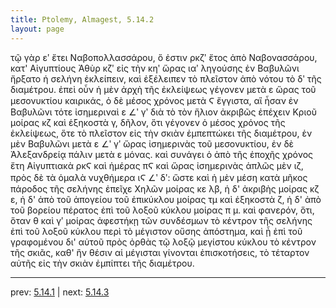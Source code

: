 ```yaml
---
title: Ptolemy, Almagest, 5.14.2
layout: page
---
```


τῷ γὰρ εʹ ἔτει Ναβοπολλασσάρου, ὅ ἐστιν ρκζʹ ἔτος ἀπὸ Ναβονασσάρου, κατ' Αἰγυπτίους Ἀθὺρ κζʹ εἰς τὴν κηʹ ὥρας ιαʹ ληγούσης ἐν Βαβυλῶνι ἤρξατο ἡ σελήνη ἐκλείπειν, καὶ ἐξέλειπεν τὸ πλεῖστον ἀπὸ νότου τὸ δʹ τῆς διαμέτρου. ἐπεὶ οὖν ἡ μὲν ἀρχὴ τῆς ἐκλείψεως γέγονεν μετὰ ε ὥρας τοῦ μεσονυκτίου καιρικάς, ὁ δὲ μέσος χρόνος μετὰ Ϛ ἔγγιστα, αἳ ἦσαν ἐν Βαβυλῶνι τότε ἰσημεριναὶ ε ∠ʹ γʹ διὰ τὸ τὸν ἥλιον ἀκριβῶς ἐπέχειν Κριοῦ μοίρας κζ καὶ ἑξηκοστὰ γ, δῆλον, ὅτι γέγονεν ὁ μέσος χρόνος τῆς ἐκλείψεως, ὅτε τὸ πλεῖστον εἰς τὴν σκιὰν ἐμπεπτώκει τῆς διαμέτρου, ἐν μὲν Βαβυλῶνι μετὰ ε ∠ʹ γʹ ὥρας ἰσημερινὰς τοῦ μεσονυκτίου, ἐν δὲ Ἀλεξανδρείᾳ πάλιν μετὰ ε μόνας. καὶ συνάγει ὁ ἀπὸ τῆς ἐποχῆς χρόνος ἔτη Αἰγυπτιακὰ ρκϚ καὶ ἡμέρας πϚ καὶ ὥρας ἰσημερινὰς ἁπλῶς μὲν ιζ, πρὸς δὲ τὰ ὁμαλὰ νυχθήμερα ιϚ ∠ʹ δʹ: ὥστε καὶ ἡ μὲν μέση κατὰ μῆκος πάροδος τῆς σελήνης ἐπεῖχε Χηλῶν μοίρας κε λβ, ἡ δ' ἀκριβὴς μοίρας κζ ε, ἡ δ' ἀπὸ τοῦ ἀπογείου τοῦ ἐπικύκλου μοίρας τμ καὶ ἑξηκοστὰ ζ, ἡ δ' ἀπὸ τοῦ βορείου πέρατος ἐπὶ τοῦ λοξοῦ κύκλου μοίρας π μ. καὶ φανερόν, ὅτι, ὅταν θ καὶ γʹ μοίρας ἀφεστήκῃ τῶν συνδέσμων τὸ κέντρον τῆς σελήνης ἐπὶ τοῦ λοξοῦ κύκλου περὶ τὸ μέγιστον οὔσης ἀπόστημα, καὶ ᾖ ἐπὶ τοῦ γραφομένου δι' αὐτοῦ πρὸς ὀρθὰς τῷ λοξῷ μεγίστου κύκλου τὸ κέντρον τῆς σκιᾶς, καθ' ἣν θέσιν αἱ μέγισται γίνονται ἐπισκοτήσεις, τὸ τέταρτον αὐτῆς εἰς τὴν σκιὰν ἐμπίπτει τῆς διαμέτρου. 

---

prev: [5.14.1](../5.14.1/) | next: [5.14.3](../5.14.3/)

